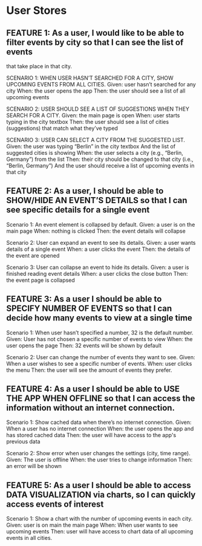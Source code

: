 # User Stores

## FEATURE 1: As a user, I would like to be able to filter events by city so that I can see the list of events
that take place in that city.

SCENARIO 1: WHEN USER HASN’T SEARCHED FOR A CITY, SHOW UPCOMING EVENTS FROM ALL CITIES.
Given: user hasn’t searched for any city
When: the user opens the app
Then: the user should see a list of all upcoming events

SCENARIO 2: USER SHOULD SEE A LIST OF SUGGESTIONS WHEN THEY SEARCH FOR A CITY.
Given: the main page is open
When: user starts typing in the city textbox
Then: the user should see a list of cities (suggestions) that match what they’ve typed

SCENARIO 3: USER CAN SELECT A CITY FROM THE SUGGESTED LIST.
Given: the user was typing “Berlin” in the city textbox
And the list of suggested cities is showing
When: the user selects a city (e.g., “Berlin, Germany”) from the list
Then: their city should be changed to that city (i.e., “Berlin, Germany”)
And the user should receive a list of upcoming events in that city

## FEATURE 2: As a user, I should be able to SHOW/HIDE AN EVENT’S DETAILS so that I can see specific details for a single event

Scenario 1: An event element is collapsed by default.
Given: a user is on the main page
When: nothing is clicked
Then: the event details will collapse

Scenario 2: User can expand an event to see its details.
Given: a user wants details of a single event
When: a user clicks the event
Then: the details of the event are opened

Scenario 3: User can collapse an event to hide its details.
Given: a user is finished reading event details
When: a user clicks the close button
Then: the event page is collapsed

## FEATURE 3: As a user I should be able to SPECIFY NUMBER OF EVENTS so that I can decide how many events to view at a single time
Scenario 1: When user hasn’t specified a number, 32 is the default number.
Given: User has not chosen a specific number of events to view
When: the user opens the page
Then: 32 events will be shown by default

Scenario 2: User can change the number of events they want to see.
Given: When a user wishes to see a specific number of events.
When: user clicks the menu
Then: the user will see the amount of events they prefer.

## FEATURE 4: As a user I should be able to USE THE APP WHEN OFFLINE so that I can access the information without an internet connection.
Scenario 1: Show cached data when there’s no internet connection.
Given: When a user has no internet connection
When: the user opens the app and has stored cached data
Then: the user will have access to the app's previous data

Scenario 2: Show error when user changes the settings (city, time range).
Given: The user is offline
When: the user tries to change information
Then: an error will be shown

## FEATURE 5: As a user I should be able to access DATA VISUALIZATION via charts, so I can quickly access events of interest
Scenario 1: Show a chart with the number of upcoming events in each city.
Given: user is on main the main page
When: When user wants to see upcoming events
Then: user will have access to chart data of all upcoming events in all cities.